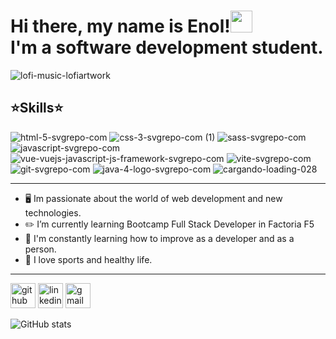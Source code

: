 # Hi there, my name is Enol!<img src="https://media.giphy.com/media/hvRJCLFzcasrR4ia7z/giphy.gif" width="35"><br> I'm a software development student.

![lofi-music-lofiartwork](https://user-images.githubusercontent.com/116892825/199342544-cb15e6ac-0635-47e5-9bb7-c5da319bd5db.gif)
 ## :star:**Skills**:star:
![html-5-svgrepo-com](https://user-images.githubusercontent.com/116892825/213936090-41c56fdc-da95-454b-a506-333573f7894a.svg)
![css-3-svgrepo-com (1)](https://user-images.githubusercontent.com/116892825/213936104-2589fe65-c81f-4e5a-a1fd-48a8e63cc938.svg)
![sass-svgrepo-com](https://user-images.githubusercontent.com/116892825/213936107-48e4a992-9c86-4c3e-b9fa-a4b3b127f24d.svg)
![javascript-svgrepo-com](https://user-images.githubusercontent.com/116892825/213936109-daae909a-af1b-4596-b65a-1ad22fe1ef86.svg)
![vue-vuejs-javascript-js-framework-svgrepo-com](https://user-images.githubusercontent.com/116892825/213936113-fa129914-1214-41ca-820f-b41845c92583.svg)
![vite-svgrepo-com](https://user-images.githubusercontent.com/116892825/213936117-62c74283-5497-4e7f-92c0-3a6040dde9bf.svg)
![git-svgrepo-com](https://user-images.githubusercontent.com/116892825/213936170-2c59096c-f744-41d1-8214-59e93ee3b3a2.svg)
![java-4-logo-svgrepo-com](https://user-images.githubusercontent.com/116892825/213936193-5df655f5-9e84-4f8d-b039-2d0d8726c2c6.svg)
![cargando-loading-028](https://user-images.githubusercontent.com/116892825/199339405-996a6268-95a9-452c-9771-8fb9e679ded8.gif)

<hr>

- :desktop_computer: Im passionate about the world of web development and new technologies. 
- :pencil2: I’m currently learning Bootcamp Full Stack Developer in Factoria F5 
- :handshake: I'm constantly learning how to improve as a developer and as a person.
- :ping_pong: I love sports and healthy life. 
 <hr>


[<img src='https://cdn.jsdelivr.net/npm/simple-icons@3.0.1/icons/github.svg' alt='github' height='40'>](https://github.com/EnolCode)  [<img src='https://cdn.jsdelivr.net/npm/simple-icons@3.0.1/icons/linkedin.svg' alt='linkedin' height='40'>](https://www.linkedin.com/in/enol-igareta) [<img src='https://cdn.jsdelivr.net/npm/simple-icons@3.0.1/icons/gmail.svg' alt='gmail' height='40'>](enol1code@gmail.com)    

![GitHub stats](https://github-readme-stats.vercel.app/api?username=EnolCode&show_icons=true)
